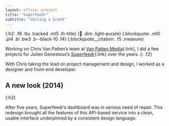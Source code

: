 ```yaml
---
layout: office--project
title: "Superfeedr"
subtitle: "Uniting a brand"
---
```


{:h2: .f6 .ttu .tracked .mt5 .lh-title}
{:link: .dim .light-purple}
{:blockquote: .ml0 .pl4 .bl .bw3 .b--black-10 .f4}
{:blockquote__citation: .f5 .measure}

Working on Chris Van Patten’s team at [Van Patten Media](http://van.patten.media){:link},
I did a few projects for Julien Genestoux’s [Superfeedr](https://superfeedr.com){:link} over the years.
{: .f2}

With Chris taking the lead on project management and design, I worked as a designer and front-end developer.

## A new look (2014)
{:h2}

After five years, Superfeedr’s dashboard was in serious need of repair. This redesign brought all the features of this
API-based service into a clean, usable interface underpinned by a consistent design language.
